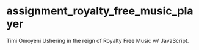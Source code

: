 # assignment_royalty_free_music_player
Timi Omoyeni
Ushering in the reign of Royalty Free Music w/ JavaScript.

